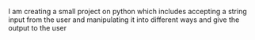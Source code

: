 I am creating a small project on python which includes accepting a string input from the user and manipulating it into different ways and give the output to the user
